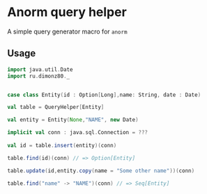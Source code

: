 # Anorm query helper
A simple query generator macro for ```anorm```

## Usage

```scala
import java.util.Date
import ru.dimonz80._


case class Entity(id : Option[Long],name: String, date : Date)

val table = QueryHelper[Entity]

val entity = Entity(None,"NAME", new Date)

implicit val conn : java.sql.Connection = ???
 
val id = table.insert(entity)(conn)

table.find(id)(conn) // => Option[Entity]

table.update(id,entity.copy(name = "Some other name"))(conn)

table.find("name" -> "NAME")(conn) // => Seq[Entity]


```
